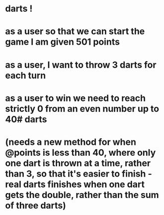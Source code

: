 # darts !
# as a user so that we can start the game I am given 501 points
# as a user, I want to throw 3 darts for each turn
# as a user to win we need to reach strictly 0 from an even number up to 40# darts

# (needs a new method for when @points is less than 40, where only one dart is thrown at a time, rather than 3, so that it's easier to finish - real darts finishes when one dart gets the double, rather than the sum of three darts)
